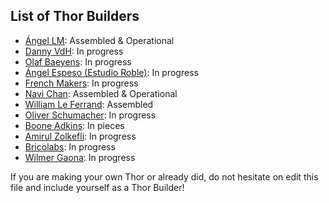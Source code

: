 ## List of Thor Builders

* [Ángel LM](https://hackaday.io/project/12989-thor): Assembled & Operational
* [Danny VdH](https://hackaday.io/project/16665-thor-robot-with-addons-and-gui): In progress
* [Olaf Baeyens](https://hackaday.io/project/16483-building-the-thor-robot): In progress
* [Ángel Espeso (Estudio Roble)](https://twitter.com/EstudioRoble): In progress
* [French Makers](https://twitter.com/@frenchmakers): In progress
* [Navi Chan](https://hackaday.io/navichan): Assembled & Operational
* [William Le Ferrand](https://groups.google.com/forum/#!topic/thor-opensource-3d-printable-robotic-arm/xrR8ILnFSqo): Assembled
* [Oliver Schumacher](https://groups.google.com/forum/#!topic/thor-opensource-3d-printable-robotic-arm/-1GhTLVNHaA): In progress
* [Boone Adkins](https://github.com/b-adkins): In pieces
* [Amirul Zolkefli](https://groups.google.com/forum/#!topic/thor-opensource-3d-printable-robotic-arm/nP2nNkQmiz8): In progress
* [Bricolabs](https://groups.google.com/forum/#!topic/thor-opensource-3d-printable-robotic-arm/sKvLtJVzP-s): In progress
* [Wilmer Gaona](https://groups.google.com/forum/#!topic/thor-opensource-3d-printable-robotic-arm/FDOUjNPFvQQ): In progress


If you are making your own Thor or already did, do not hesitate on edit this file and include yourself as a Thor Builder!
